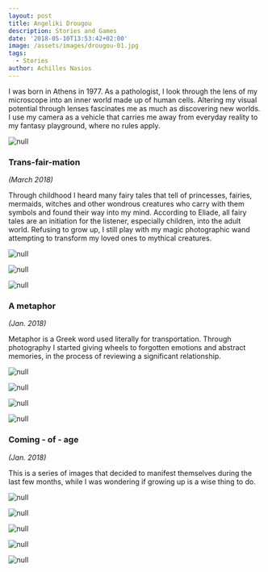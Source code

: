 ```yaml
---
layout: post
title: Angeliki Drougou
description: Stories and Games
date: '2018-05-10T13:53:42+02:00'
image: /assets/images/drougou-01.jpg
tags:
  - Stories
author: Achilles Nasios
---
```

I was born in Athens in 1977. As a pathologist, I look through the lens of my microscope into an inner world made up of human cells. Altering my visual potential through lenses fascinates me as much as discovering new worlds.  I use my camera as a vehicle that carries me away from everyday reality to my fantasy playground, where no rules apply.

![null](/assets/images/drougou-present-s3.jpg#full)

### Trans-fair-mation

_(March 2018)_

Through childhood I heard many fairy tales that tell of princesses, fairies, mermaids, witches and other wondrous creatures who carry with them symbols and found their way into my mind. According to Eliade, all fairy tales are an initiation for the listener, especially children, into the adult world. Refusing to grow up, I still play with my magic photographic wand attempting to transform my loved ones to mythical creatures.

![null](/assets/images/α.jpg)

![null](/assets/images/β.jpg)

![null](/assets/images/γ1.jpg)

### A metaphor

_(Jan. 2018)_

Metaphor is a Greek word used literally for transportation. Through photography I started giving wheels to forgotten emotions and abstract memories, in the process of reviewing a significant relationship. 

![null](/assets/images/drougou-01.jpg)

![null](/assets/images/drougou-02.jpg)

![null](/assets/images/drougou-03.jpg)

![null](/assets/images/drougou2-present.jpg#full)

### Coming - of - age

_(Jan. 2018)_

This is a series of images that decided to manifest themselves during the last few months, while I was wondering if growing up is a wise thing to do.

![null](/assets/images/drougou2.1.jpg)

![null](/assets/images/drougou2.2.jpg)

![null](/assets/images/drougou2.3.jpg)

![null](/assets/images/drougou2.4.jpg)

![null](/assets/images/drougou2.5.jpg)

